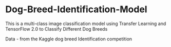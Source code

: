 # Dog-Breed-Identification-Model
This is a  multi-class image classification model using Transfer Learning and TensorFlow 2.0 to Classify Different Dog Breeds


Data - from the Kaggle dog breed Identification competition
